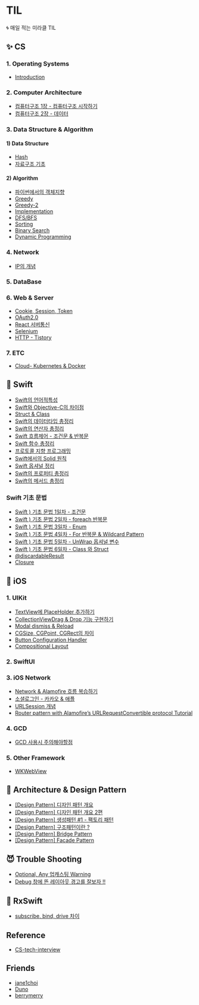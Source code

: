 # TIL
🌀 매일 적는 미라클 TIL


## ✨ CS

### 1. Operating Systems
- [Introduction](https://github.com/Suyeon9911/TIL/issues/28)

### 2. Computer Architecture
- [컴퓨터구조 1장 - 컴퓨터구조 시작하기](https://github.com/Suyeon9911/TIL/issues/89)
- [컴퓨터구조 2장 - 데이터](https://github.com/Suyeon9911/TIL/issues/90)

### 3. Data Structure & Algorithm
#### 1) Data Structure
  - [Hash](https://github.com/Suyeon9911/TIL/issues/7)
  - [자료구조 기초](https://suvera.tistory.com/25)
  
#### 2) Algorithm
- [파이썬에서의 객체지향](https://github.com/Suyeon9911/TIL/issues/66)
- [Greedy](https://suvera.tistory.com/12)
- [Greedy-2](https://suvera.tistory.com/15)
- [Implementation](https://suvera.tistory.com/24)
- [DFS/BFS](https://suvera.tistory.com/26)
- [Sorting](https://suvera.tistory.com/28)
- [Binary Search](https://suvera.tistory.com/31)
- [Dynamic Programming](https://suvera.tistory.com/33)


### 4. Network
- [IP의 개념](https://github.com/Suyeon9911/TIL/issues/63)

### 5. DataBase


### 6. Web & Server
- [Cookie, Session, Token](https://github.com/Suyeon9911/TIL/issues/24)
- [OAuth2.0](https://github.com/Suyeon9911/TIL/issues/37)
- [React 서버통신](https://github.com/Suyeon9911/TIL/issues/57)
- [Selenium](https://github.com/Suyeon9911/TIL/issues/58)
- [HTTP - Tistory](https://suvera.tistory.com/4)


### 7. ETC
- [Cloud- Kubernetes & Docker](https://github.com/Suyeon9911/TIL/issues/64)


## 👀 Swift
- [Swift의 언어적특성](https://github.com/Suyeon9911/TIL/issues/42)
- [Swift와 Objective-C의 차이점](https://github.com/Suyeon9911/TIL/issues/43)
- [Struct & Class](https://github.com/Suyeon9911/TIL/issues/46)
- [Swift의 데이터타입 총정리](https://github.com/Suyeon9911/TIL/issues/73)
- [Swift의 연산자 총정리](https://github.com/Suyeon9911/TIL/issues/74)
- [Swift 흐름제어 - 조건문 & 반복문](https://github.com/Suyeon9911/TIL/issues/75)
- [Swift 함수 총정리](https://github.com/Suyeon9911/TIL/issues/76)
- [프로토콜 지향 프로그래밍](https://suvera.tistory.com/29)
- [Swift에서의 Solid 원칙](https://suvera.tistory.com/36)
- [Swift 옵셔널 정리](https://github.com/Suyeon9911/TIL/issues/77)
- [Swift의 프로퍼티 총정리](https://github.com/Suyeon9911/TIL/issues/47)
- [Swift의 메서드 총정리](https://github.com/Suyeon9911/TIL/issues/78)

### Swift 기초 문법
- [Swift ) 기초 문법 1일차 - 조건문](https://suvera.tistory.com/7)
- [Swift ) 기초 문법 2일차 - foreach 반복문](https://suvera.tistory.com/9)
- [Swift ) 기초 문법 3일차 - Enum](https://suvera.tistory.com/11)
- [Swift ) 기초 문법 4일차 - For 반복문 & Wildcard Pattern](https://suvera.tistory.com/16)
- [Swift ) 기초 문법 5일차 - UnWrap 옵셔널 변수](https://suvera.tistory.com/17)
- [Swift ) 기초 문법 6일차 - Class 와 Struct](https://suvera.tistory.com/20)
- [@discardableResult](https://suvera.tistory.com/18)
- [Closure](https://suvera.tistory.com/19)


## 🌴 iOS

### 1. UIKit
- [TextView에 PlaceHolder 추가하기](https://github.com/Suyeon9911/TIL/issues/40)
- [CollectionViewDrag & Drop 기능 구현하기](https://github.com/Suyeon9911/TIL/issues/53)
- [Modal dismiss & Reload](https://github.com/Suyeon9911/TIL/issues/52)
- [CGSize, CGPoint, CGRect의 차이](https://github.com/Suyeon9911/TIL/issues/48)
- [Button Configuration Handler](https://github.com/Suyeon9911/TIL/issues/54)
- [Compositional Layout](https://suvera.tistory.com/45)

### 2. SwiftUI

### 3. iOS Network
- [Network & Alamofire 흐름 복습하기](https://github.com/Suyeon9911/TIL/issues/39)
- [소셜로그인 - 카카오 & 애플](https://github.com/Suyeon9911/TIL/issues/50)
- [URLSession 개념](https://suvera.tistory.com/21)
- [Router pattern with Alamofire’s URLRequestConvertible protocol Tutorial](https://suvera.tistory.com/51)

### 4. GCD
- [GCD 사용시 주의해야할점](https://suvera.tistory.com/14)

### 5. Other Framework
- [WKWebView](https://suvera.tistory.com/23)

## 🍰 Architecture & Design Pattern
- [[Design Pattern] 디자인 패턴 개요](https://suvera.tistory.com/34)
- [[Design Pattern] 디자인 패턴 개요 2편](https://suvera.tistory.com/44)
- [[Design Pattern] 생성패턴 #1 - 팩토리 패턴](https://suvera.tistory.com/43)
- [[Design Pattern] 구조패턴이란 ?](https://github.com/Suyeon9911/TIL/issues/25)
- [[Design Pattern] Bridge Pattern](https://github.com/Suyeon9911/TIL/issues/26)
- [[Design Pattern] Facade Pattern](https://github.com/Suyeon9911/TIL/issues/27)

## 😈 Trouble Shooting
- [Optional, Any 업캐스팅 Warning](https://github.com/Suyeon9911/TIL/issues/36)
- [Debug 창에 뜬 레이아웃 경고를 잘보자 !!](https://github.com/Suyeon9911/TIL/issues/59)

## 🐢 RxSwift 
- [subscribe, bind, drive 차이](https://suvera.tistory.com/35)


## Reference
- [CS-tech-interview](https://github.com/gyoogle/tech-interview-for-developer)


## Friends
- [jane1choi](https://github.com/jane1choi/TIL)
- [Duno](https://github.com/L-j-h-c/TIL)
- [berrymerry](https://github.com/EunHee-Jeong/TIL)
